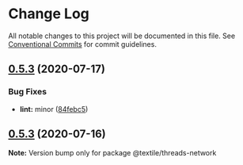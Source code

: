 # Change Log

All notable changes to this project will be documented in this file.
See [Conventional Commits](https://conventionalcommits.org) for commit guidelines.

## [0.5.3](https://github.com/textileio/js-threads/compare/@textile/threads-network@0.5.2...@textile/threads-network@0.5.3) (2020-07-17)


### Bug Fixes

* **lint:** minor ([84febc5](https://github.com/textileio/js-threads/commit/84febc5a5722548f5ebd52266ac27ebd0d636136))





## [0.5.3](https://github.com/textileio/js-threads/compare/@textile/threads-network@0.5.2...@textile/threads-network@0.5.3) (2020-07-16)

**Note:** Version bump only for package @textile/threads-network
